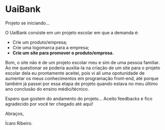 # UaiBank
Projeto se iniciando...

O UaiBank consiste em um projeto escolar em que a demanda é:

 - Crie um produto/empresa;
 - Crie uma logomarca para a empresa;
 - **Crie um site para promover o produto/empresa.**

Bom, o site não é de um projeto escolar meu e sim de uma pessoa familiar.
Ao me questionar se poderia auxilia-la na criação de um site para o projeto escolar dela eu prontamente aceitei, 
pois vi ali uma opotunidade de aumentar os meus conhecimentos em programação front-end, até porque também já passei por essa etapa de projeto quando estava no meu último
ano conclusão do ensino médio/técnico.

Espero que gostem do andamento do projeto...
Aceito feedbacks e fico agradecido por você ter chegado até aqui!

Abraços,

Ícaro Ribeiro.
